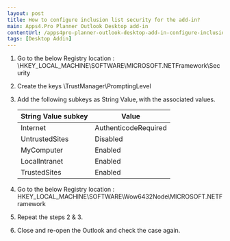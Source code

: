 ```yaml
---
layout: post
title: How to configure inclusion list security for the add-in?
main: Apps4.Pro Planner Outlook Desktop add-in
contentUrl: /apps4pro-planner-outlook-desktop-add-in-configure-inclusion-list/
tags: [Desktop Addin]
---
```

1. Go to the below Registry location : \HKEY_LOCAL_MACHINE\SOFTWARE\MICROSOFT\.NETFramework\Security 

2. Create the keys \TrustManager\PromptingLevel 

3. Add the following subkeys as String Value, with the associated values. 

    | String Value subkey | Value                |
    | ------------------  | --------             |
    | Internet            | AuthenticodeRequired |
    | UntrustedSites      | Disabled             |
    | MyComputer          | Enabled              |
    | LocalIntranet       | Enabled              |
    | TrustedSites        | Enabled              |

4. Go to the below Registry location : HKEY_LOCAL_MACHINE\SOFTWARE\Wow6432Node\MICROSOFT\.NETFramework 

5. Repeat the steps 2 & 3. 

6. Close and re-open the Outlook and check the case again. 
